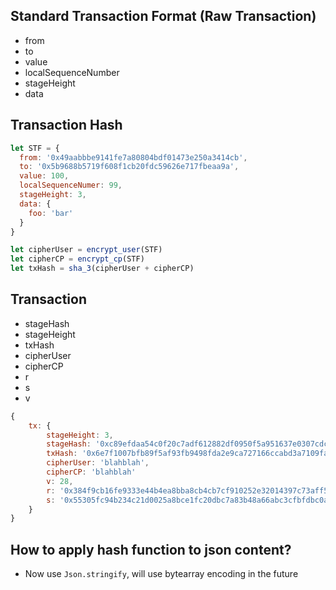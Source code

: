 ## Standard Transaction Format (Raw Transaction)
- from
- to
- value
- localSequenceNumber
- stageHeight
- data

## Transaction Hash
```javascript
let STF = {
  from: '0x49aabbbe9141fe7a80804bdf01473e250a3414cb',
  to: '0x5b9688b5719f608f1cb20fdc59626e717fbeaa9a',
  value: 100,
  localSequenceNumer: 99,
  stageHeight: 3,
  data: {
    foo: 'bar'
  }
}

let cipherUser = encrypt_user(STF)
let cipherCP = encrypt_cp(STF)
let txHash = sha_3(cipherUser + cipherCP)
```

## Transaction
- stageHash
- stageHeight
- txHash
- cipherUser
- cipherCP
- r
- s
- v

```javascript
{
    tx: {
        stageHeight: 3,
        stageHash: '0xc89efdaa54c0f20c7adf612882df0950f5a951637e0307cdcb4c672f298b8bc6',
        txHash: '0x6e7f1007bfb89f5af93fb9498fda2e9ca727166ccabd3a7109fa83e9d46d3f1a',
        cipherUser: 'blahblah',
        cipherCP: 'blahblah'
        v: 28,
        r: '0x384f9cb16fe9333e44b4ea8bba8cb4cb7cf910252e32014397c73aff5f94480c',
        s: '0x55305fc94b234c21d0025a8bce1fc20dbc7a83b48a66abc3cfbfdbc0a28c5709'
    }
}
```

## How to apply hash function to json content?
  - Now use `Json.stringify`, will use bytearray encoding in the future